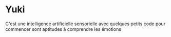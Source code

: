 # Yuki
C'est une intelligence artificielle sensorielle avec quelques petits code pour commencer sont aptitudes à comprendre les émotions 
